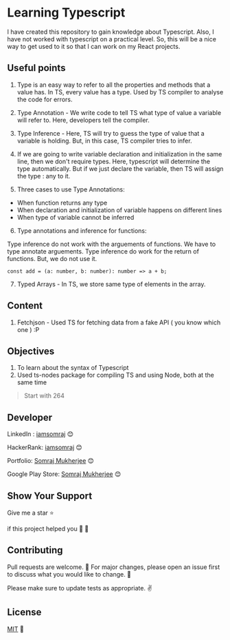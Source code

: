 # Learning Typescript

I have created this repository to gain knowledge about Typescript. Also, I have not worked with typescript on a practical level. So, this will be a nice way to get used to it so that I can work on my React projects.

## Useful points

1. Type is an easy way to refer to all the properties and methods that a value has. In TS, every value has a type. Used by TS compiler to analyse the code for errors.

2. Type Annotation - We write code to tell TS what type of value a variable will refer to. Here, developers tell the compiler.

3. Type Inference - Here, TS will try to guess the type of value that a variable is holding. But, in this case, TS compiler tries to infer.

4. If we are going to write variable declaration and initialization in the same line, then we don't require types. Here, typescript will determine the type automatically. But if we just declare the variable, then TS will assign the type : any to it.

5. Three cases to use Type Annotations:

- When function returns any type
- When declaration and initialization of variable happens on different lines
- When type of variable cannot be inferred

6. Type annotations and inference for functions:

Type inference do not work with the arguements of functions. We have to type annotate arguements. Type inference do work for the return of functions. But, we do not use it.

```
const add = (a: number, b: number): number => a + b;
```

7. Typed Arrays - In TS, we store same type of elements in the array.

## Content

1. Fetchjson - Used TS for fetching data from a fake API ( you know which one ) :P

## Objectives

1. To learn about the syntax of Typescript
2. Used ts-nodes package for compiling TS and using Node, both at the same time

> Start with 264

## Developer

LinkedIn : [iamsomraj](https://www.linkedin.com/in/iamsomraj/) 😊

HackerRank: [iamsomraj](https://www.hackerrank.com/iamsomraj?hr_r=1) 😊

Portfolio: [Somraj Mukherjee](https://iamsomraj.github.io/) 😊

Google Play Store: [Somraj Mukherjee](https://play.google.com/store/apps/developer?id=Somraj+Mukherjee) 😊

## Show Your Support

Give me a star ⭐

if this project helped you 👦 👧

## Contributing

Pull requests are welcome. 🤝 For major changes, please open an issue first to discuss what you would like to change. 🙏

Please make sure to update tests as appropriate. ✌

## License

[MIT](https://choosealicense.com/licenses/mit/) 📰

